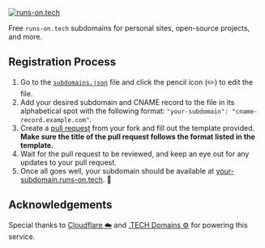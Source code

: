[![runs-on.tech](https://runs-on.tech/site/banner.png)](https://runs-on.tech)

Free `runs-on.tech` subdomains for personal sites, open-source projects, and more.

## Registration Process

1. Go to the [`subdomains.json`](https://github.com/aakhilv/runs-on.tech/blob/main/subdomains.json) file and click the pencil icon (✏️) to edit the file.
2. Add your desired subdomain and CNAME record to the file in its alphabetical spot with the following format: `"your-subdomain": "cname-record.example.com"`.
3. Create a [pull request](https://github.com/aakhilv/runs-on.tech/pulls) from your fork and fill out the template provided. **Make sure the title of the pull request follows the format listed in the template.**
4. Wait for the pull request to be reviewed, and keep an eye out for any updates to your pull request.
5. Once all goes well, your subdomain should be available at [your-subdomain.runs-on.tech](https://your-subdomain.runs-on.tech). 🎉

## Acknowledgements

Special thanks to [Cloudflare ☁️](https://cloudflare.com) and [.TECH Domains ⚙️](https://get.tech) for powering this service.

